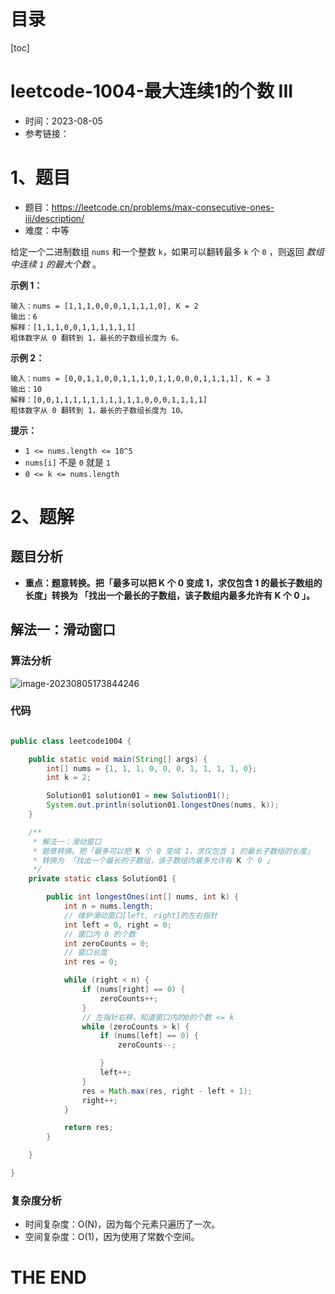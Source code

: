 # 目录

[toc]

# leetcode-1004-最大连续1的个数 III

- 时间：2023-08-05
- 参考链接：



# 1、题目

- 题目：https://leetcode.cn/problems/max-consecutive-ones-iii/description/
- 难度：中等

给定一个二进制数组 `nums` 和一个整数 `k`，如果可以翻转最多 `k` 个 `0` ，则返回 *数组中连续 `1` 的最大个数* 。

 

**示例 1：**

```
输入：nums = [1,1,1,0,0,0,1,1,1,1,0], K = 2
输出：6
解释：[1,1,1,0,0,1,1,1,1,1,1]
粗体数字从 0 翻转到 1，最长的子数组长度为 6。
```

**示例 2：**

```
输入：nums = [0,0,1,1,0,0,1,1,1,0,1,1,0,0,0,1,1,1,1], K = 3
输出：10
解释：[0,0,1,1,1,1,1,1,1,1,1,1,0,0,0,1,1,1,1]
粗体数字从 0 翻转到 1，最长的子数组长度为 10。
```

 

**提示：**

+ `1 <= nums.length <= 10^5`
+ `nums[i]` 不是 `0` 就是 `1`
+ `0 <= k <= nums.length`



# 2、题解

## 题目分析

+ **重点：题意转换。把「最多可以把 K 个 0 变成 1，求仅包含 1 的最长子数组的长度」转换为 「找出一个最长的子数组，该子数组内最多允许有 K 个 0 」。**



## 解法一：滑动窗口

### 算法分析

![image-20230805173844246](https://2021-joker.oss-cn-shanghai.aliyuncs.com/java_img/image-20230805173844246.png)



### 代码

```java

public class leetcode1004 {

    public static void main(String[] args) {
        int[] nums = {1, 1, 1, 0, 0, 0, 1, 1, 1, 1, 0};
        int k = 2;

        Solution01 solution01 = new Solution01();
        System.out.println(solution01.longestOnes(nums, k));
    }

    /**
     * 解法一：滑动窗口
     * 题意转换。把「最多可以把 K 个 0 变成 1，求仅包含 1 的最长子数组的长度」
     * 转换为 「找出一个最长的子数组，该子数组内最多允许有 K 个 0 」
     */
    private static class Solution01 {

        public int longestOnes(int[] nums, int k) {
            int n = nums.length;
            // 维护滑动窗口[left, right]的左右指针
            int left = 0, right = 0;
            // 窗口内 0 的个数
            int zeroCounts = 0;
            // 窗口长度
            int res = 0;

            while (right < n) {
                if (nums[right] == 0) {
                    zeroCounts++;
                }
                // 左指针右移，知道窗口内的0的个数 <= k
                while (zeroCounts > k) {
                    if (nums[left] == 0) {
                        zeroCounts--;

                    }
                    left++;
                }
                res = Math.max(res, right - left + 1);
                right++;
            }

            return res;
        }

    }

}

```





### 复杂度分析

+ 时间复杂度：O(N)，因为每个元素只遍历了一次。
+ 空间复杂度：O(1)，因为使用了常数个空间。









# THE END
